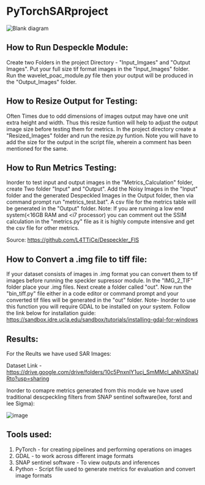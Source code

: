 # PyTorchSARproject
![Blank diagram](https://user-images.githubusercontent.com/32778343/118477648-8c95be80-b72c-11eb-867d-748c040c010c.jpeg)
## How to Run Despeckle Module:
Create two Folders in the project Directory - "Input_Imgaes" and "Output Images". Put your full size tif format images in the "Input_Images" folder. Run the wavelet_poac_module.py file then your output will be produced in the "Output_Images" folder.
## How to Resize Output for Testing:
Often Times due to odd dimensions of images output may have one unit extra height and width. Thus this resize funtion will help to adjust the output image size before testing them for metrics. In the project directory create a "Resized_Images" folder and run the resize.py funtion. Note you will have to add the size for the output in the script file, wherein a comment has been mentioned for the same.
## How to Run Metrics Testing:
Inorder to test input and output images in the "Metrics_Calculation" folder, create Two folder "Input" and "Output". Add the Noisy Images in the "Input" folder and the generated Despeckled Images in the Output folder, then via command prompt run "metrics_test.bat". A csv file for the metrics table will be generated in the "Output" folder.
Note: If you are running a low end system(<16GB RAM and <i7 processor) you can comment out the SSIM calculation in the "metrics.py" file as it is highly compute intensive and get the csv file for other metrics.

Source: https://github.com/L4TTiCe/Despeckler_FIS
## How to Convert a .img file to tiff file:
If your dataset consists of images in .img format you can convert them to tif images before running the speckler supressor module. In the "IMG_2_TIF" folder place your .img files. Next create a folder called "out". Now run the "bin_tiff.py" file either in a code editor or command prompt and your converted tif files will be generated in the "out" folder.
Note- Inorder to use this function you will require GDAL to be installed on your system. Follow the link below for installation guide:
https://sandbox.idre.ucla.edu/sandbox/tutorials/installing-gdal-for-windows
## Results:

For the Reults we have used SAR Images:

Dataset Link - https://drive.google.com/drive/folders/10c5PnxnlY1ucj_SmMMcI_aNhXShaURto?usp=sharing

Inorder to comapre metrics generated from this module we have used traditional descpeckling filters from SNAP sentinel software(lee, forst and lee Sigma):

![image](https://user-images.githubusercontent.com/32778343/118484113-7b50b000-b734-11eb-938a-a8740618383e.png)

## Tools used:

1. PyTorch - for creating pipelines and performing operations on images
2. GDAL - to work across different image formats
3. SNAP sentinel software - To view outputs and inferences
4. Python - Script file used to generate metrics for evaluation and convert image formats
